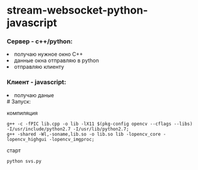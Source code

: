 # stream-websocket-python-javascript
<h3><strong>Сервер</strong> - c++/python:</h3>
   <li>получаю нужное окно C++</li> 
   <li>данные окна отправляю в python</li>
   <li>отправляю клиенту</li>
<h3><strong>Клиент</strong> - javascript:</h3>
   <li>получаю даные</li>
# Запуск:

компиляция

```
g++ -c -fPIC lib.cpp -o lib -lX11 $(pkg-config opencv --cflags --libs) -I/usr/include/python2.7 -I/usr/lib/python2.7;
g++ -shared -Wl,-soname,lib.so -o lib.so lib -lopencv_core -lopencv_highgui -lopencv_imgproc;
```

старт

```
python svs.py
```
